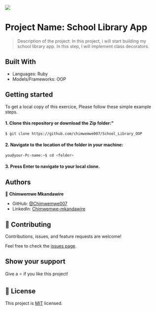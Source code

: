 ![](https://img.shields.io/badge/Microverse-blueviolet)

# Project Name: School Library App

> Description of the project: In this project, i will start building my school library app. In this step, I will implement class decorators.
## Built With
- Languages: Ruby
- Models/Frameworks: OOP

## Getting started
To get a local copy of this exercice, Please follow these simple example steps.

#### 1. Clone this repository or download the Zip folder:"

```bash command
$ git clone https://github.com/chimwemwe007/School_Library_OOP
```
#### 2. Navigate to the location of the folder in your machine:
```bash command
you@your-Pc-name:~$ cd <folder>
```
#### 3. Press Enter to navigate to your local clone.

## Authors

👤 **Chimwemwe Mkandawire**

- GitHub: [@Chimwemwe007](https://github.com/chimwemwe007)
- LinkedIn: [Chimwemwe-mkandawire](https://www.linkedin.com/in/chimwemwe-mkandawire/)

## 🤝 Contributing

Contributions, issues, and feature requests are welcome!

Feel free to check the [issues page](../../issues/).

## Show your support

Give a ⭐️ if you like this project!


## 📝 License

This project is [MIT](./MIT.md) licensed.
